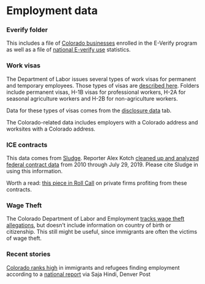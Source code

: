 # Employment data
### Everify folder
This includes a file of [Colorado businesses](https://www.e-verify.gov/about-e-verify/e-verify-data/how-to-find-participating-employers) enrolled in the E-Verify program as well as a file of [national E-verify use](https://www.e-verify.gov/about-e-verify/e-verify-data/e-verify-usage-statistics) statistics.

### Work visas

The Department of Labor issues several types of work visas for permanent and temporary employees. Those types of visas are [described here](https://www.foreignlaborcert.doleta.gov/hiring.cfm). Folders include permanent visas, H-1B visas for professional workers, H-2A for seasonal agriculture workers and H-2B for non-agriculture workers.

Data for these types of visas comes from the [disclosure data](https://www.foreignlaborcert.doleta.gov/performancedata.cfm) tab.

The Colorado-related data includes employers with a Colorado address and worksites with a Colorado address.

### ICE contracts

This data comes from [Sludge](https://readsludge.com/). Reporter Alex Kotch [cleaned up and analyzed](https://docs.google.com/spreadsheets/d/1Tut9q-Clcfc8ryueATzEZGZor2_7elFH0_JTM8GE_Yg/edit#gid=858397753) [federal contract data](usaspending.gov) from 2010 through July 29, 2019.	Please cite Sludge in using this information.

Worth a read: [this piece in Roll Call](https://www.rollcall.com/news/policy/emails-show-how-private-firms-profit-from-ice-detention-centers) on private firms profiting from these contracts.

### Wage Theft

The Colorado Department of Labor and Employment [tracks wage theft allegations](https://docs.google.com/spreadsheets/d/1bU04n7MO8ngOiFWwn96L_fJQy3wo6WcoZilfKbe8Ajc/edit#gid=1757802295), but doesn't include information on country of birth or citizenship. This still might be useful, since immigrants are often the victims of wage theft.

### Recent stories

[Colorado ranks high](https://www.denverpost.com/2019/09/16/colorado-immigrants-refugees-employment-2019-report/) in immigrants and refugees finding employment according to a [national report](https://drive.google.com/file/d/1Nb0-jVpEc3oD0lNWkRftPrs7EUNAFtcZ/view) via Saja Hindi, Denver Post

